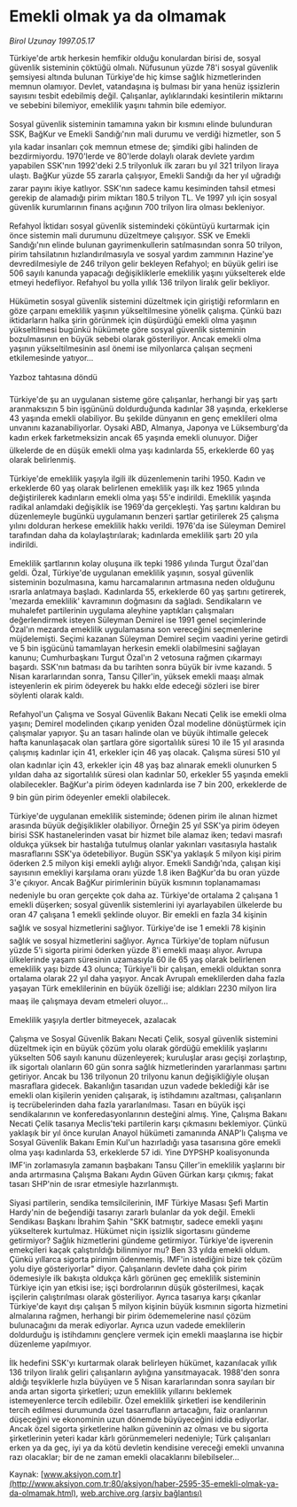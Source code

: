 # Emekli olmak ya da olmamak

*Birol Uzunay 1997.05.17*

<font class="agenda2NewsSpot">
 Türkiye'de artık herkesin hemfikir olduğu konulardan birisi de,  sosyal güvenlik sisteminin çöktüğü olmalı.
</font>
<font class="newsDetail">
 Nüfusunun yüzde 78'i sosyal güvenlik şemsiyesi altında bulunan Türkiye'de hiç kimse sağlık hizmetlerinden memnun olamıyor. Devlet, vatandaşına iş bulması bir yana henüz işsizlerin sayısını tesbit edebilmiş değil. Çalışanlar, aylıklarındaki kesintilerin miktarını ve sebebini bilemiyor, emeklilik yaşını tahmin bile edemiyor.
 <br/>
 <br/>
 Sosyal güvenlik sisteminin tamamına yakın bir kısmını elinde bulunduran SSK, BağKur ve Emekli Sandığı'nın mali durumu ve verdiği hizmetler, son 5 yıla kadar insanları çok memnun etmese de; şimdiki gibi halinden de bezdirmiyordu. 1970'lerde ve 80'lerde dolaylı olarak devlete yardım yapabilen SSK'nın 1992'deki 2.5 trilyonluk ilk zararı bu yıl 321 trilyon liraya ulaştı. BağKur yüzde 55 zararla çalışıyor, Emekli Sandığı da  her yıl uğradığı zarar payını ikiye katlıyor. SSK'nın sadece kamu kesiminden tahsil etmesi gerekip de alamadığı pirim miktarı 180.5 trilyon TL. Ve  1997 yılı için sosyal güvenlik kurumlarının finans açığının 700 trilyon lira olması bekleniyor.
 <br/>
 <br/>
 Refahyol İktidarı sosyal güvenlik sistemindeki çöküntüyü kurtarmak için önce sistemin mali durumunu düzeltmeye çalışıyor. SSK ve Emekli Sandığı'nın elinde bulunan gayrimenkullerin satılmasından sonra 50 trilyon, pirim tahsilatının hızlandırılmasıyla ve sosyal yardım zammının Hazine'ye devredilmesiyle de 246 trilyon gelir bekleyen Refahyol; en büyük geliri ise 506 sayılı kanunda yapacağı değişikliklerle emeklilik yaşını yükselterek elde etmeyi hedefliyor. Refahyol bu yolla yıllık 136 trilyon liralık gelir bekliyor.
 <br/>
 <br/>
 Hükümetin sosyal güvenlik sistemini düzeltmek için giriştiği reformların en göze çarpanı emeklilik yaşının yükseltilmesine yönelik çalışma. Çünkü bazı iktidarların halka şirin görünmek için düşürdüğü emekli olma yaşının yükseltilmesi bugünkü hükümete göre sosyal güvenlik sisteminin bozulmasının en büyük sebebi olarak gösteriliyor. Ancak emekli olma yaşının yükseltilmesinin  asıl önemi ise milyonlarca çalışan seçmeni etkilemesinde yatıyor...
 <br/>
 <br/>
 Yazboz tahtasına döndü
 <br/>
 <br/>
 Türkiye'de şu an uygulanan sisteme göre çalışanlar,  herhangi bir yaş şartı aranmaksızın 5 bin işgününü doldurduğunda kadınlar 38 yaşında, erkeklerse 43 yaşında emekli olabiliyor. Bu şekilde dünyanın en genç emeklileri olma unvanını kazanabiliyorlar. Oysaki ABD, Almanya, Japonya ve Lüksemburg'da kadın erkek farketmeksizin ancak 65 yaşında emekli olunuyor. Diğer ülkelerde de en düşük emekli olma yaşı kadınlarda 55, erkeklerde 60 yaş olarak belirlenmiş.
 <br/>
 <br/>
 Türkiye'de emeklilik yaşıyla ilgili ilk düzenlemenin tarihi 1950. Kadın ve erkeklerde 60 yaş olarak belirlenen emeklilik yaşı ilk kez 1965 yılında değiştirilerek kadınların emekli olma yaşı 55'e indirildi. Emeklilik yaşında radikal anlamdaki değişiklik ise 1969'da gerçekleşti. Yaş şartını kaldıran bu düzenlemeyle bugünkü uygulamanın benzeri şartlar getirilerek 25 çalışma yılını dolduran herkese emeklilik hakkı verildi. 1976'da ise Süleyman Demirel tarafından daha da kolaylaştırılarak; kadınlarda emeklilik şartı 20 yıla indirildi.
 <br/>
 <br/>
 Emeklilik şartlarının kolay oluşuna ilk tepki 1986 yılında Turgut Özal'dan geldi. Özal, Türkiye'de uygulanan emeklilik yaşının, sosyal güvenlik sisteminin bozulmasına, kamu harcamalarının artmasına neden olduğunu ısrarla anlatmaya başladı. Kadınlarda 55, erkeklerde 60 yaş şartını getirerek, 'mezarda emeklilik' kavramının doğmasını da sağladı. Sendikaların ve muhalefet partilerinin uygulama aleyhine yaptıkları çalışmaları değerlendirmek isteyen Süleyman Demirel ise 1991 genel seçimlerinde Özal'ın mezarda emeklilik uygulamasına son vereceğini seçmenlerine müjdelemişti. Seçimi kazanan Süleyman Demirel seçim vaadini yerine getirdi ve 5 bin işgücünü tamamlayan herkesin emekli olabilmesini sağlayan kanunu; Cumhurbaşkanı Turgut Özal'ın 2 vetosuna rağmen çıkarmayı başardı. SSK'nın batması da bu tarihten sonra büyük bir ivme kazandı. 5 Nisan kararlarından sonra, Tansu Çiller'in, yüksek emekli maaşı almak isteyenlerin ek pirim ödeyerek bu hakkı elde edeceği sözleri ise birer söylenti olarak kaldı.
 <br/>
 <br/>
 Refahyol'un Çalışma ve Sosyal Güvenlik Bakanı Necati Çelik ise emekli olma yaşını; Demirel modelinden çıkarıp yeniden Özal modeline dönüştürmek için çalışmalar yapıyor. Şu an tasarı halinde olan ve büyük ihtimalle gelecek hafta  kanunlaşacak olan şartlara göre sigortalılık süresi 10 ile 15 yıl arasında çalışmış kadınlar için 41, erkekler için 46 yaş olacak. Çalışma süresi 510 yıl olan kadınlar için 43, erkekler için 48 yaş baz alınarak emekli olunurken 5 yıldan daha az sigortalılık süresi olan kadınlar 50, erkekler 55 yaşında emekli olabilecekler. BağKur'a pirim ödeyen kadınlarda ise 7 bin 200, erkeklerde de 9 bin gün pirim ödeyenler emekli olabilecek.
 <br/>
 <br/>
 Türkiye'de uygulanan emeklilik sisteminde; ödenen pirim ile alınan hizmet arasında büyük değişiklikler olabiliyor. Örneğin 25 yıl SSK'ya pirim ödeyen birisi SSK hastanelerinden vasat bir hizmet bile alamaz iken; tedavi masrafı oldukça yüksek bir hastalığa tutulmuş olanlar yakınları vasıtasıyla hastalık masraflarını SSK'ya ödetebiliyor. Bugün SSK'ya yaklaşık 5 milyon kişi pirim öderken 2.5 milyon kişi emekli aylığı alıyor.  Emekli Sandığı'nda, çalışan kişi sayısının emekliyi  karşılama oranı yüzde 1.8 iken BağKur'da bu oran yüzde 3'e çıkıyor. Ancak BağKur pirimlerinin büyük kısmının toplanamaması nedeniyle bu oran gerçekte çok daha az. Türkiye'de ortalama 2 çalışana 1 emekli düşerken; sosyal güvenlik sistemlerini iyi ayarlayabilen ülkelerde  bu oran 47 çalışana 1 emekli şeklinde oluyor. Bir emekli en fazla 34 kişinin sağlık ve sosyal hizmetlerini sağlıyor. Türkiye'de ise 1 emekli 78 kişinin sağlık ve sosyal hizmetlerini sağlıyor. Ayrıca Türkiye'de toplam nüfusun yüzde 5'i sigorta pirimi öderken yüzde 8'i emekli maaşı alıyor. Avrupa ülkelerinde yaşam süresinin uzamasıyla 60 ile 65 yaş olarak belirlenen emeklilik yaşı bizde 43 olunca; Türkiye'li bir çalışan, emekli olduktan sonra ortalama olarak 22 yıl daha yaşıyor. Ancak Avrupalı emeklilerden daha fazla yaşayan Türk emeklilerinin en büyük özelliği ise; aldıkları 2230 milyon lira maaş ile çalışmaya devam etmeleri oluyor...
 <br/>
 <br/>
 Emeklilik yaşıyla dertler bitmeyecek, azalacak
 <br/>
 <br/>
 Çalışma ve Sosyal Güvenlik Bakanı Necati Çelik, sosyal güvenlik sistemini düzeltmek için en büyük çözüm yolu olarak gördüğü emeklilik yaşlarını yükselten 506 sayılı kanunu düzenleyerek; kuruluşlar arası geçişi zorlaştırıp, ilk sigortalı olanların 60 gün sonra sağlık hizmetlerinden yararlanması şartını getiriyor.  Ancak bu 136 trilyonun 20 trilyonu kanun değişikliğiyle oluşan masraflara gidecek. Bakanlığın tasarıdan uzun vadede beklediği kâr ise  emekli olan kişilerin yeniden çalışarak, iş istihdamını azaltması, çalışanların iş tecrübelerinden daha fazla yararlanılması. Tasarı en büyük işçi sendikalarının ve konferedasyonlarının desteğini almış. Yine, Çalışma Bakanı Necati Çelik tasarıya Meclis'teki partilerin karşı çıkmasını beklemiyor. Çünkü yaklaşık bir yıl önce kurulan Anayol hükümeti zamanında ANAP'lı Çalışma ve Sosyal Güvenlik Bakanı Emin Kul'un hazırladığı yasa tasarısına göre emekli olma yaşı kadınlarda 53, erkeklerde 57 idi. Yine DYPSHP koalisyonunda IMF'in zorlamasıyla zamanın başbakanı Tansu Çiller'in emeklilik yaşlarını bir anda artırmasına Çalışma Bakanı Aydın Güven Gürkan karşı çıkmış; fakat tasarı SHP'nin de ısrar etmesiyle hazırlanmıştı.
 <br/>
 <br/>
 Siyasi partilerin, sendika temsilcilerinin, IMF Türkiye Masası Şefi Martin Hardy'nin de beğendiği tasarıyı zararlı bulanlar da yok değil. Emekli Sendikası Başkanı İbrahim Şahin "SKK batmıştır, sadece emekli yaşını yükselterek kurtulmaz. Hükümet niçin işsizlik sigortasını gündeme getirmiyor? Sağlık hizmetlerini gündeme getirmiyor. Türkiye'de işverenin emekçileri kaçak çalıştırıldığı bilinmiyor mu? Ben 33 yılda emekli oldum. Çünkü yıllarca sigorta pirimim ödenmemiş. IMF'in istediğini bize tek çözüm yolu diye gösteriyorlar" diyor. Çalışanların devlete daha çok pirim ödemesiyle ilk bakışta oldukça kârlı görünen geç emeklilik sisteminin Türkiye için yan etkisi ise; işçi bordrolarının düşük gösterilmesi, kaçak işçilerin çalıştırılması olarak gösteriliyor. Ayrıca tasarıya karşı çıkanlar Türkiye'de kayıt dışı çalışan 5 milyon kişinin büyük kısmının sigorta hizmetini almalarına rağmen, herhangi bir pirim ödememelerine nasıl çözüm bulunacağını da merak ediyorlar. Ayrıca uzun vadede emeklilerin doldurduğu iş istihdamını gençlere vermek için emekli maaşlarına ise hiçbir düzenleme yapılmıyor.
 <br/>
 <br/>
 İlk hedefini SSK'yı kurtarmak olarak belirleyen hükümet, kazanılacak yıllık 136 trilyon liralık geliri çalışanların aylığına yansıtmayacak. 1988'den sonra aldığı teşviklerle hızla büyüyen ve 5 Nisan kararlarından sonra sayıları bir anda artan sigorta şirketleri; uzun emeklilik yıllarını beklemek istemeyenlerce tercih edilebilir. Özel emeklilik şirketleri ise kendilerinin tercih edilmesi durumunda özel tasarrufların artacağını, faiz oranlarının düşeceğini  ve ekonominin uzun dönemde büyüyeceğini iddia ediyorlar. Ancak özel sigorta şirketlerine halkın güveninin az olması ve bu sigorta şirketlerinin yeteri kadar kârlı görünmemeleri nedeniyle; Türk çalışanları erken ya da geç, iyi ya da kötü devletin kendisine vereceği emekli unvanına razı olacaklar; bir de ne zaman emekli olacaklarını bilebilseler...
 <br/>
</font>

Kaynak: [www.aksiyon.com.tr](http://www.aksiyon.com.tr:80/aksiyon/haber-2595-35-emekli-olmak-ya-da-olmamak.html), [web.archive.org (arşiv bağlantısı)](http://web.archive.org/web/20111219075249/http://www.aksiyon.com.tr:80/aksiyon/haber-2595-35-emekli-olmak-ya-da-olmamak.html)
